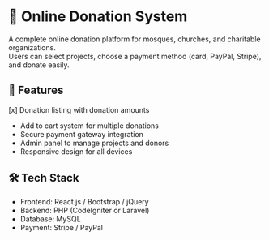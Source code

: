 # 🏦 Online Donation System

A complete online donation platform for mosques, churches, and charitable organizations.  
Users can select projects, choose a payment method (card, PayPal, Stripe), and donate easily.

## 🚀 Features

[x] Donation listing with donation amounts
- Add to cart system for multiple donations
- Secure payment gateway integration
- Admin panel to manage projects and donors
- Responsive design for all devices

## 🛠️ Tech Stack

- Frontend: React.js / Bootstrap / jQuery
- Backend: PHP (CodeIgniter or Laravel)
- Database: MySQL
- Payment: Stripe / PayPal
